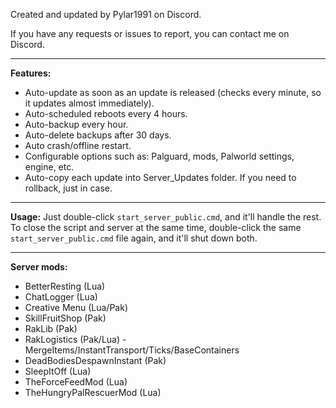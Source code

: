 Created and updated by Pylar1991 on Discord.

If you have any requests or issues to report, you can contact me on Discord.

---

**Features:**
- Auto-update as soon as an update is released (checks every minute, so it updates almost immediately).
- Auto-scheduled reboots every 4 hours.
- Auto-backup every hour.
- Auto-delete backups after 30 days.
- Auto crash/offline restart.
- Configurable options such as: Palguard, mods, Palworld settings, engine, etc.
- Auto-copy each update into Server_Updates folder. If you need to rollback, just in case.

---

**Usage:**
Just double-click `start_server_public.cmd`, and it'll handle the rest.  
To close the script and server at the same time, double-click the same `start_server_public.cmd` file again, and it'll shut down both.

---

**Server mods:**
- BetterResting (Lua)
- ChatLogger (Lua)
- Creative Menu (Lua/Pak)
- SkillFruitShop (Pak)
- RakLib (Pak)
- RakLogistics (Pak/Lua) - MergeItems/InstantTransport/Ticks/BaseContainers
- DeadBodiesDespawnInstant (Pak)
- SleepItOff (Lua)
- TheForceFeedMod (Lua)
- TheHungryPalRescuerMod (Lua)